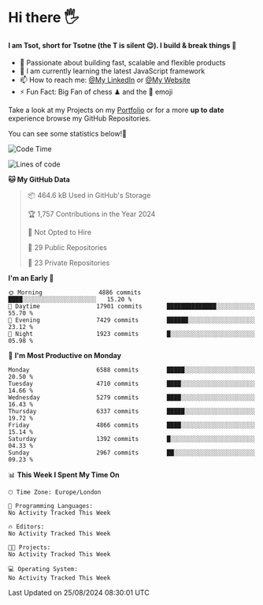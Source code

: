 # Hi there :raised_hand_with_fingers_splayed:
#### I am Tsot, short for Tsotne (the T is silent :wink:). I build & break things :space_invader:
- :telescope: Passionate about building fast, scalable and flexible products
- :seedling: I am currently learning the latest JavaScript framework 
- :mailbox: How to reach me: [@My LinkedIn](https://www.linkedin.com/in/tsotne-gvadzabia/) or [@My Website](https://tsotne.co.uk/contact)
- :zap: Fun Fact: Big Fan of chess ♟ and the 👾 emoji

Take a look at my Projects on my [Portfolio](https://tsotne.co.uk/) or for a more **up to date** experience browse my GitHub Repositories.

You can see some statistics below!:space_invader:
<!--START_SECTION:waka-->
![Code Time](http://img.shields.io/badge/Code%20Time-761%20hrs%202%20mins-blue)

![Lines of code](https://img.shields.io/badge/From%20Hello%20World%20I%27ve%20Written-12.0%20million%20lines%20of%20code-blue)

**🐱 My GitHub Data** 

> 📦 464.6 kB Used in GitHub's Storage 
 > 
> 🏆 1,757 Contributions in the Year 2024
 > 
> 🚫 Not Opted to Hire
 > 
> 📜 29 Public Repositories 
 > 
> 🔑 23 Private Repositories 
 > 
**I'm an Early 🐤** 

```text
🌞 Morning                4886 commits        ████░░░░░░░░░░░░░░░░░░░░░   15.20 % 
🌆 Daytime                17901 commits       ██████████████░░░░░░░░░░░   55.70 % 
🌃 Evening                7429 commits        ██████░░░░░░░░░░░░░░░░░░░   23.12 % 
🌙 Night                  1923 commits        █░░░░░░░░░░░░░░░░░░░░░░░░   05.98 % 
```
📅 **I'm Most Productive on Monday** 

```text
Monday                   6588 commits        █████░░░░░░░░░░░░░░░░░░░░   20.50 % 
Tuesday                  4710 commits        ████░░░░░░░░░░░░░░░░░░░░░   14.66 % 
Wednesday                5279 commits        ████░░░░░░░░░░░░░░░░░░░░░   16.43 % 
Thursday                 6337 commits        █████░░░░░░░░░░░░░░░░░░░░   19.72 % 
Friday                   4866 commits        ████░░░░░░░░░░░░░░░░░░░░░   15.14 % 
Saturday                 1392 commits        █░░░░░░░░░░░░░░░░░░░░░░░░   04.33 % 
Sunday                   2967 commits        ██░░░░░░░░░░░░░░░░░░░░░░░   09.23 % 
```


📊 **This Week I Spent My Time On** 

```text
🕑︎ Time Zone: Europe/London

💬 Programming Languages: 
No Activity Tracked This Week

🔥 Editors: 
No Activity Tracked This Week

🐱‍💻 Projects: 
No Activity Tracked This Week

💻 Operating System: 
No Activity Tracked This Week
```


 Last Updated on 25/08/2024 08:30:01 UTC
<!--END_SECTION:waka-->
